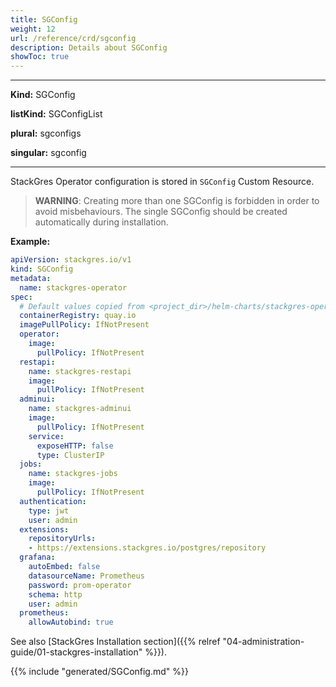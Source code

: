 ```yaml
---
title: SGConfig
weight: 12
url: /reference/crd/sgconfig
description: Details about SGConfig
showToc: true
---
```


___

**Kind:** SGConfig

**listKind:** SGConfigList

**plural:** sgconfigs

**singular:** sgconfig
___

StackGres Operator configuration is stored in `SGConfig` Custom Resource.

> **WARNING**: Creating more than one SGConfig is forbidden in order to avoid misbehaviours. The single SGConfig should be created automatically during installation.

**Example:**

```yaml
apiVersion: stackgres.io/v1
kind: SGConfig
metadata:
  name: stackgres-operator
spec:
  # Default values copied from <project_dir>/helm-charts/stackgres-operator/values.yaml
  containerRegistry: quay.io
  imagePullPolicy: IfNotPresent
  operator:
    image:
      pullPolicy: IfNotPresent
  restapi:
    name: stackgres-restapi
    image:
      pullPolicy: IfNotPresent
  adminui:
    name: stackgres-adminui
    image:
      pullPolicy: IfNotPresent
    service:
      exposeHTTP: false
      type: ClusterIP
  jobs:
    name: stackgres-jobs
    image:
      pullPolicy: IfNotPresent
  authentication:
    type: jwt
    user: admin
  extensions:
    repositoryUrls:
    - https://extensions.stackgres.io/postgres/repository
  grafana:
    autoEmbed: false
    datasourceName: Prometheus
    password: prom-operator
    schema: http
    user: admin
  prometheus:
    allowAutobind: true
```

See also [StackGres Installation section]({{%  relref "04-administration-guide/01-stackgres-installation" %}}).

{{% include "generated/SGConfig.md" %}}
